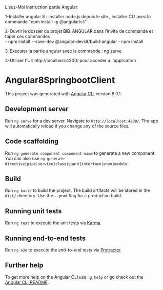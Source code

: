Lisez-Moi
instruction partie Angular:

1-Installer angular 8 : installer node.js depuis le site , installer CLI avec la commande "npm install -g @angular/cli"   

2-Ouvrir  le dossier du projet BIB_ANGULAR dans l'invite de commande et taper ces commandes   
    - npm install --save-dev @angular-devkit/build-angular
    - npm install

3-Executer la partie angular avec la commande : ng serve   

4-Utiliser l'Url   http://localhost:4200/    pour acceder a l'application 









# Angular8SpringbootClient

This project was generated with [Angular CLI](https://github.com/angular/angular-cli) version 8.0.1.

## Development server

Run `ng serve` for a dev server. Navigate to `http://localhost:4200/`. The app will automatically reload if you change any of the source files.

## Code scaffolding

Run `ng generate component component-name` to generate a new component. You can also use `ng generate directive|pipe|service|class|guard|interface|enum|module`.

## Build

Run `ng build` to build the project. The build artifacts will be stored in the `dist/` directory. Use the `--prod` flag for a production build.

## Running unit tests

Run `ng test` to execute the unit tests via [Karma](https://karma-runner.github.io).

## Running end-to-end tests

Run `ng e2e` to execute the end-to-end tests via [Protractor](http://www.protractortest.org/).

## Further help

To get more help on the Angular CLI use `ng help` or go check out the [Angular CLI README](https://github.com/angular/angular-cli/blob/master/README.md).
